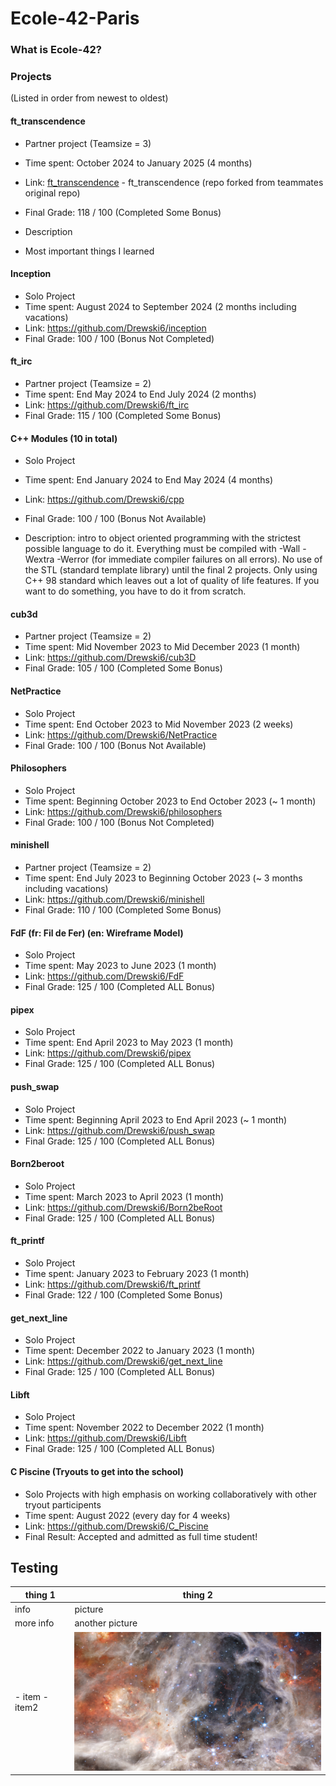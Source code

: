 # Ecole-42-Paris

### What is Ecole-42?

### Projects
(Listed in order from newest to oldest)

#### ft_transcendence

  - Partner project (Teamsize = 3)
  - Time spent: October 2024 to January 2025 (4 months)
  - Link: [ft_transcendence](https://github.com/Drewski6/ft_transcendence) - ft_transcendence (repo forked from teammates original repo)
  - Final Grade: 118 / 100 (Completed Some Bonus)

  - Description
  - Most important things I learned

#### Inception

  - Solo Project
  - Time spent: August 2024 to September 2024 (2 months including vacations)
  - Link: https://github.com/Drewski6/inception
  - Final Grade: 100 / 100 (Bonus Not Completed)

#### ft_irc

  - Partner project (Teamsize = 2)
  - Time spent: End May 2024 to End July 2024 (2 months)
  - Link: https://github.com/Drewski6/ft_irc
  - Final Grade: 115 / 100 (Completed Some Bonus)

#### C++ Modules (10 in total)

  - Solo Project
  - Time spent: End January 2024 to End May 2024 (4 months)
  - Link: https://github.com/Drewski6/cpp
  - Final Grade: 100 / 100 (Bonus Not Available)

  - Description: intro to object oriented programming with the strictest possible language to do it.
    Everything must be compiled with -Wall -Wextra -Werror (for immediate compiler failures on all errors).
    No use of the STL (standard template library) until the final 2 projects.
    Only using C++ 98 standard which leaves out a lot of quality of life features. 
    If you want to do something, you have to do it from scratch. 

#### cub3d

  - Partner project (Teamsize = 2)
  - Time spent: Mid November 2023 to Mid December 2023 (1 month)
  - Link: https://github.com/Drewski6/cub3D
  - Final Grade: 105 / 100 (Completed Some Bonus)

#### NetPractice

  - Solo Project
  - Time spent: End October 2023 to Mid November 2023 (2 weeks)
  - Link: https://github.com/Drewski6/NetPractice
  - Final Grade: 100 / 100 (Bonus Not Available)

#### Philosophers

  - Solo Project
  - Time spent: Beginning October 2023 to End October 2023 (~ 1 month)
  - Link: https://github.com/Drewski6/philosophers
  - Final Grade: 100 / 100 (Bonus Not Completed)

#### minishell

  - Partner project (Teamsize = 2)
  - Time spent: End July 2023 to Beginning October 2023 (~ 3 months including vacations)
  - Link: https://github.com/Drewski6/minishell
  - Final Grade: 110 / 100 (Completed Some Bonus)

#### FdF (fr: Fil de Fer) (en: Wireframe Model)

  - Solo Project
  - Time spent: May 2023 to June 2023 (1 month)
  - Link: https://github.com/Drewski6/FdF
  - Final Grade: 125 / 100 (Completed ALL Bonus)

#### pipex

  - Solo Project
  - Time spent: End April 2023 to May 2023 (1 month)
  - Link: https://github.com/Drewski6/pipex
  - Final Grade: 125 / 100 (Completed ALL Bonus)

#### push_swap

  - Solo Project
  - Time spent: Beginning April 2023 to End April 2023 (~ 1 month)
  - Link: https://github.com/Drewski6/push_swap
  - Final Grade: 125 / 100 (Completed ALL Bonus)

#### Born2beroot

  - Solo Project
  - Time spent: March 2023 to April 2023 (1 month)
  - Link: https://github.com/Drewski6/Born2beRoot
  - Final Grade: 125 / 100 (Completed ALL Bonus)

#### ft_printf

  - Solo Project
  - Time spent: January 2023 to February 2023 (1 month)
  - Link: https://github.com/Drewski6/ft_printf
  - Final Grade: 122 / 100 (Completed Some Bonus)

#### get_next_line

  - Solo Project
  - Time spent: December 2022 to January 2023 (1 month)
  - Link: https://github.com/Drewski6/get_next_line
  - Final Grade: 125 / 100 (Completed ALL Bonus)

#### Libft

  - Solo Project
  - Time spent: November 2022 to December 2022 (1 month)
  - Link: https://github.com/Drewski6/Libft
  - Final Grade: 125 / 100 (Completed ALL Bonus)

#### C Piscine (Tryouts to get into the school)

  - Solo Projects with high emphasis on working collaboratively with other tryout participents
  - Time spent: August 2022 (every day for 4 weeks)
  - Link: https://github.com/Drewski6/C_Piscine
  - Final Result: Accepted and admitted as full time student!


## Testing

| thing 1 | thing 2 |
|---|---|
| info | picture |
| more info | another picture |
| - item - item2| <img src="./assets/images/scsh.png" width="500"> |
